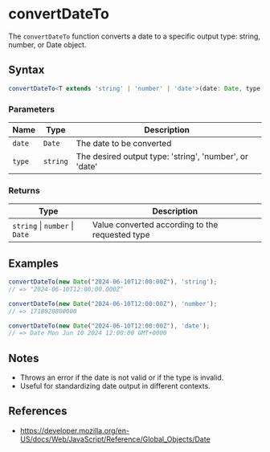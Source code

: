 # convertDateTo

The `convertDateTo` function converts a date to a specific output type: string, number, or Date object.

## Syntax

```typescript
convertDateTo<T extends 'string' | 'number' | 'date'>(date: Date, type: T): string | number | Date;
```

### Parameters

| Name    | Type      | Description                                              |
| ------- | --------- | ------------------------------------------------------ |
| `date`  | `Date`    | The date to be converted                               |
| `type`  | `string`  | The desired output type: 'string', 'number', or 'date' |

### Returns

| Type                        | Description                                 |
| --------------------------- | ------------------------------------------- |
| `string` \| `number` \| `Date` | Value converted according to the requested type |

## Examples

```typescript
convertDateTo(new Date("2024-06-10T12:00:00Z"), 'string');
// => "2024-06-10T12:00:00.000Z"

convertDateTo(new Date("2024-06-10T12:00:00Z"), 'number');
// => 1718020800000

convertDateTo(new Date("2024-06-10T12:00:00Z"), 'date');
// => Date Mon Jun 10 2024 12:00:00 GMT+0000
```

## Notes

* Throws an error if the date is not valid or if the type is invalid.
* Useful for standardizing date output in different contexts.

## References

* https://developer.mozilla.org/en-US/docs/Web/JavaScript/Reference/Global_Objects/Date